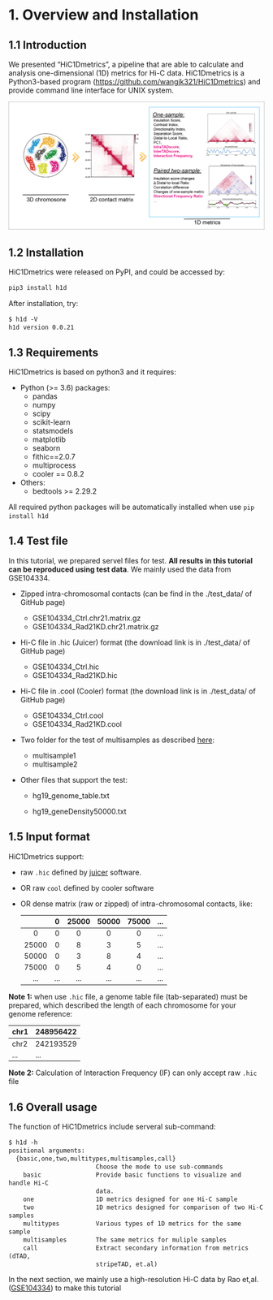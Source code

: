 # 1. Overview and Installation

## 1.1 Introduction

We presented “HiC1Dmetrics”, a pipeline that are able to calculate and analysis one-dimensional (1D) metrics for Hi-C data. HiC1Dmetrics is a Python3-based program (<https://github.com/wangjk321/HiC1Dmetrics>) and provide command line interface for UNIX system. 

<img src="_static/Figure1.png" alt="RTDimport" style="zoom:60%;" />

## 1.2 Installation

HiC1Dmetrics were released on PyPI, and could be accessed by:

``` python
pip3 install h1d
```

After installation, try:

```
$ h1d -V
h1d version 0.0.21
```



## 1.3 Requirements

HiC1Dmetrics is based on python3 and it requires:

- Python (>= 3.6) packages:
  - pandas
  - numpy
  - scipy
  - scikit-learn
  - statsmodels
  - matplotlib
  - seaborn
  - fithic==2.0.7
  - multiprocess
  - cooler == 0.8.2
- Others: 
  - bedtools >= 2.29.2

All required python packages will be automatically installed when use `pip install h1d`

## 1.4 Test file

In this tutorial, we prepared servel files for test. **All results in this tutorial can be reproduced using test data**. We mainly used the data from GSE104334.

- Zipped intra-chromosomal contacts (can be find in the ./test_data/ of GitHub page)

  - GSE104334_Ctrl.chr21.matrix.gz
  - GSE104334_Rad21KD.chr21.matrix.gz

- Hi-C file in .hic (Juicer) format (the download link is in ./test_data/ of GitHub page)

  - GSE104334_Ctrl.hic
  - GSE104334_Rad21KD.hic

- Hi-C file in .cool (Cooler) format (the download link is in ./test_data/ of GitHub page)

  - GSE104334_Ctrl.cool
  - GSE104334_Rad21KD.cool

- Two folder for the test of multisamples as described [here](https://h1d.readthedocs.io/en/latest/multisample.html):

  - multisample1
  - multisample2

- Other files that support the test:

  - hg19_genome_table.txt

  - hg19_geneDensity50000.txt

    

## 1.5 Input format

HiC1Dmetrics support:

- raw `.hic` defined by [juicer](https://github.com/aidenlab/juicer/wiki) software.

- OR raw `cool` defined by cooler software

- OR dense matrix (raw or zipped) of intra-chromosomal contacts, like:

  |       |  0   | 25000 | 50000 | 75000 | ...  |
  | :---: | :--: | :---: | :---: | :---: | ---- |
  |   0   |  0   |   0   |   0   |   0   | ...  |
  | 25000 |  0   |   8   |   3   |   5   | ...  |
  | 50000 |  0   |   3   |   8   |   4   | ...  |
  | 75000 |  0   |   5   |   4   |   0   | ...  |
  |  ...  | ...  |  ...  |  ...  |  ...  | ...  |

**Note 1:** when use `.hic` file, a genome table file (tab-separated) must be prepared, which described the length of each chromosome for your genome reference: 

| chr1 | 248956422 |
| ---- | --------- |
| chr2 | 242193529 |
| ...  | ...       |

**Note 2:** Calculation of Interaction Frequency (IF) can only accept raw `.hic` file

## 1.6 Overall usage

The function of HiC1Dmetrics include serveral sub-command:

```
$ h1d -h
positional arguments:
  {basic,one,two,multitypes,multisamples,call}
                        Choose the mode to use sub-commands
    basic               Provide basic functions to visualize and handle Hi-C
                        data.
    one                 1D metrics designed for one Hi-C sample
    two                 1D metrics designed for comparison of two Hi-C samples
    multitypes          Various types of 1D metrics for the same sample
    multisamples        The same metrics for muliple samples
    call                Extract secondary information from metrics (dTAD,
                        stripeTAD, et.al)
```

In the next section, we mainly use a high-resolution Hi-C data by Rao et,al. ([GSE104334](https://www.ncbi.nlm.nih.gov/geo/query/acc.cgi?acc=GSE104334)) to make this tutorial

